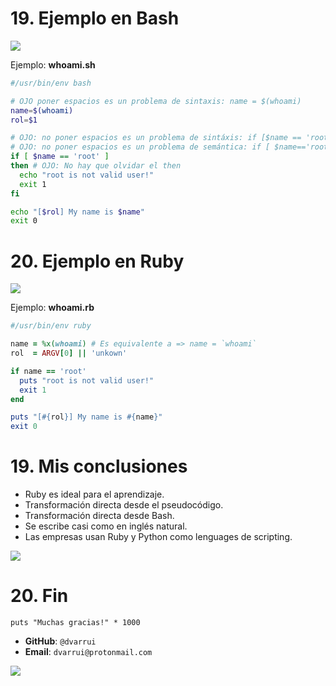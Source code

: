 
# 19. Ejemplo en Bash

![](images/whoami.sh.png)

Ejemplo: **whoami.sh**

```bash
#/usr/bin/env bash

# OJO poner espacios es un problema de sintaxis: name = $(whoami)
name=$(whoami)         
rol=$1

# OJO: no poner espacios es un problema de sintáxis: if [$name == 'root']
# OJO: no poner espacios es un problema de semántica: if [ $name=='root' ]
if [ $name == 'root' ]
then # OJO: No hay que olvidar el then
  echo "root is not valid user!"
  exit 1
fi

echo "[$rol] My name is $name"
exit 0
```

# 20. Ejemplo en Ruby

![](images/whoami.rb.png)

Ejemplo: **whoami.rb**

```ruby
#/usr/bin/env ruby

name = %x(whoami) # Es equivalente a => name = `whoami`
rol  = ARGV[0] || 'unkown'

if name == 'root'
  puts "root is not valid user!"
  exit 1
end

puts "[#{rol}] My name is #{name}"
exit 0
```

# 19. Mis conclusiones

* Ruby es ideal para el aprendizaje.
* Transformación directa desde el pseudocódigo.
* Transformación directa desde Bash.
* Se escribe casi como en inglés natural.
* Las empresas usan Ruby y Python como lenguages de scripting.

![](iamge/rubygems.png)

# 20. Fin

```
puts "Muchas gracias!" * 1000
```

* **GitHub**: `@dvarrui`
* **Email**: `dvarrui@protonmail.com`

![](images/puerto-de-la-cruz.png)

